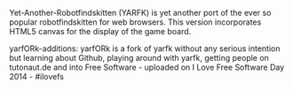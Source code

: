 Yet-Another-Robotfindskitten (YARFK) is yet another port of the ever so popular robotfindskitten for web browsers.
This version incorporates HTML5 canvas for the display of the game board.

yarfORk-additions:
yarfORk is a fork of yarfk without any serious intention but learning about Github, playing around with yarfk, getting people on tutonaut.de and into Free Software - uploaded on I Love Free Software Day 2014 - #ilovefs
